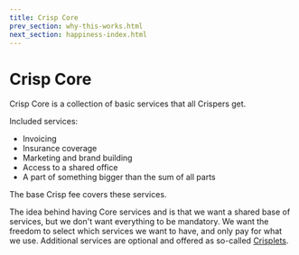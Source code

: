 ```yaml
---
title: Crisp Core
prev_section: why-this-works.html
next_section: happiness-index.html
---
```


Crisp Core
==================

Crisp Core is a collection of basic services that all Crispers get.

Included services:

* Invoicing
* Insurance coverage
* Marketing and brand building
* Access to a shared office
* A part of something bigger than the sum of all parts

The base Crisp fee covers these services.

The idea behind having Core services and is that we want a shared base of services, but we don't want everything to be mandatory.
We want the freedom to select which services we want to have, and only pay for what we use. 
Additional services are optional and offered as so-called [Crisplets](crisplets.html).
